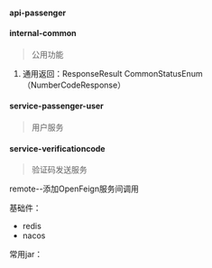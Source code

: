 #### api-passenger
>

#### internal-common
> 公用功能
1. 通用返回：ResponseResult CommonStatusEnum（NumberCodeResponse）


#### service-passenger-user
> 用户服务

#### service-verificationcode
> 验证码发送服务



remote--添加OpenFeign服务间调用


基础件：
- redis
- nacos

常用jar：
